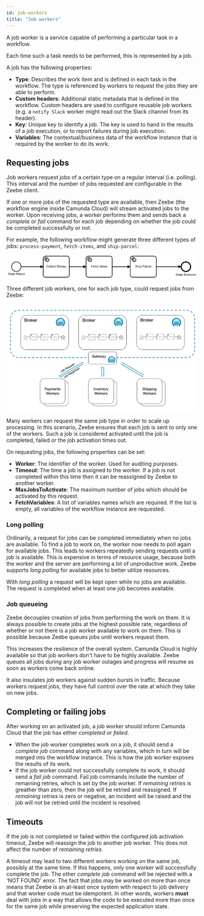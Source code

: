 ```yaml
---
id: job-workers
title: "Job workers"
---
```


A job worker is a service capable of performing a particular task in a workflow.

Each time such a task needs to be performed, this is represented by a job.

A job has the following properties:

- **Type**: Describes the work item and is defined in each task in the workflow. The type is referenced by workers to request the jobs they are able to perform.
- **Custom headers**: Additional static metadata that is defined in the workflow. Custom headers are used to configure reusable job workers (e.g. a `notify Slack` worker might read out the Slack channel from its header).
- **Key**: Unique key to identify a job. The key is used to hand in the results of a job execution, or to report failures during job execution.
- **Variables**: The contextual/business data of the workflow instance that is required by the worker to do its work.

## Requesting jobs

Job workers request jobs of a certain type on a regular interval (i.e. polling). This interval and the number of jobs requested are configurable in the Zeebe client.

If one or more jobs of the requested type are available, then Zeebe (the workflow engine inside Camunda Cloud) will stream activated jobs to the worker. Upon receiving jobs, a worker performs them and sends back a _complete_ or _fail_
command for each job depending on whether the job could be completed successfully or not.

For example, the following workflow might generate three different types of jobs: `process-payment`, `fetch-items`, and `ship-parcel`:

![order-workflow-model](assets/order-process.png)

Three different job workers, one for each job type, could request jobs from Zeebe:

![zeebe-job-workers-requesting-jobs](assets/zeebe-job-workers-graphic.png)

Many workers can request the same job type in order to scale up processing. In this scenario, Zeebe ensures that each job is sent to only one of the workers.
Such a job is considered activated until the job is completed, failed or the job activation times out.

On requesting jobs, the following properties can be set:

- **Worker**: The identifier of the worker. Used for auditing purposes.
- **Timeout**: The time a job is assigned to the worker. If a job is not completed within this time then it can be reassigned by Zeebe to another worker.
- **MaxJobsToActivate**: The maximum number of jobs which should be activated by this request.
- **FetchVariables**: A list of variables names which are required. If the list is empty, all variables of the workflow instance are requested.

### Long polling

Ordinarily, a request for jobs can be completed immediately when no jobs are available.
To find a job to work on, the worker now needs to poll again for available jobs.
This leads to workers repeatedly sending requests until a job is available.
This is expensive in terms of resource usage, because both the worker and the server are performing a lot of unproductive work. Zeebe supports _long polling_ for available jobs to better utilize resources.

With _long polling_ a request will be kept open while no jobs are available.
The request is completed when at least one job becomes available.

### Job queueing

Zeebe decouples creation of jobs from performing the work on them. It is always possible to create jobs at the highest possible rate, regardless of whether or not there is a job worker available to work on them. This is possible because Zeebe queues jobs until workers request them.

This increases the resilience of the overall system. Camunda Cloud is highly available so that job workers don't have to be highly available. Zeebe queues all jobs during any job worker outages and progress will resume as soon as workers come back online.

It also insulates job workers against sudden bursts in traffic. Because workers request jobs, they have full control over the rate at which they take on new jobs.

## Completing or failing jobs

After working on an activated job, a job worker should inform Camunda Cloud that the job has either _completed_ or _failed_.

- When the job worker completes work on a job, it should send a _complete job_ command along with any variables, which in turn will be merged into the workflow instance. This is how the job worker exposes the results of its work.
- If the job worker could not successfully complete its work, it should send a _fail job_ command. Fail job commands include the number of remaining retries, which is set by the job worker. If _remaining retries_ is greather than zero, then the job will be retried and reassigned. If _remaining retries_ is zero or negative, an incident will be raised and the job will not be retried until the incident is resolved.

## Timeouts

If the job is not completed or failed within the configured job activation timeout, Zeebe will reassign the job to another job worker. This does not affect the number of _remaining retries_.


A timeout may lead to two different workers working on the same job, possibly at the same time. If this happens, only one worker will successfully complete the job. The other _complete job_ command will be rejected with a 'NOT FOUND' error. The fact that jobs may be worked on more than once means that Zeebe is an at-least once system with respect to job delivery and that worker code must be idempotent. In other words, workers __must__ deal with jobs in a way that allows the code to be executed more than once for the same job while preserving the expected application state.
